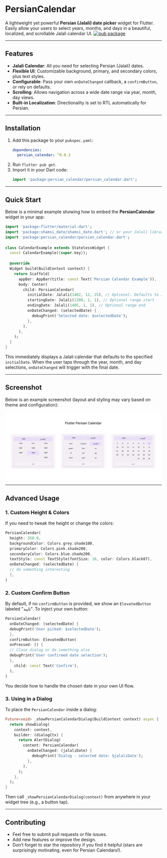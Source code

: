 # PersianCalendar

A lightweight yet powerful **Persian (Jalali) date picker** widget for Flutter.  
Easily allow your users to select years, months, and days in a beautiful, localized, and scrollable
Jalali calendar UI.
[![pub package](https://img.shields.io/pub/v/flutter_persian_calendar.svg?color=%23e67e22&label=pub&logo=flutter_persian_calendar)](https://pub.dev/packages/flutter_persian_calendar)

---

## Features

- **Jalali Calendar**: All you need for selecting Persian (Jalali) dates.
- **Flexible UI**: Customizable background, primary, and secondary colors, plus text styles.
- **Configurable**: Pass your own `onDateChanged` callback, a `confirmButton`, or rely on defaults.
- **Scrolling**: Allows navigation across a wide date range via year, month, day views.
- **Built-in Localization**: Directionality is set to RTL automatically for Persian.

---

## Installation

1. Add this package to your `pubspec.yaml`:
   ```yaml
   dependencies:
     persian_calendar: ^0.0.3
   ```
2. Run `flutter pub get`.
3. Import it in your Dart code:
   ```dart
   import 'package:persian_calendar/persian_calendar.dart';
   ```

---

## Quick Start

Below is a minimal example showing how to embed the **PersianCalendar** widget in your app:

```dart
import 'package:flutter/material.dart';
import 'package:shamsi_date/shamsi_date.dart'; // or your Jalali library
import 'package:persian_calendar/persian_calendar.dart';

class CalendarExample extends StatelessWidget {
  const CalendarExample({super.key});

  @override
  Widget build(BuildContext context) {
    return Scaffold(
      appBar: AppBar(title: const Text('Persian Calendar Example')),
      body: Center(
        child: PersianCalendar(
          initialDate: Jalali(1402, 12, 25), // Optional: Defaults to Jalali.now()
          startingDate: Jalali(1300, 1, 1), // Optional range start
          endingDate: Jalali(1405, 1, 1), // Optional range end
          onDateChanged: (selectedDate) {
            debugPrint('Selected date: $selectedDate');
          },
        ),
      ),
    );
  }
}
```

This immediately displays a Jalali calendar that defaults to the specified `initialDate`. When the
user taps through the year, month, and day selections, `onDateChanged` will trigger with the final
date.

---

## Screenshot

Below is an example screenshot (layout and styling may vary based on theme and configuration):

![Persian Calendar Banner](sceenshots/banner.png?raw=true)

---

## Advanced Usage

### 1. Custom Height & Colors

If you need to tweak the height or change the colors:

```dart
PersianCalendar(
  height: 350.0,
  backgroundColor: Colors.grey.shade100,
  primaryColor: Colors.pink.shade200,
  secondaryColor: Colors.blue.shade200,
  textStyle: const TextStyle(fontSize: 16, color: Colors.black87),
  onDateChanged: (selectedDate) {
  // do something interesting
  },
)
```

### 2. Custom Confirm Button

By default, if no `confirmButton` is provided, we show an `ElevatedButton` labeled "تایید". To inject
your own button:
```dart
PersianCalendar(
  onDateChanged: (selectedDate) {
  debugPrint('User picked: $selectedDate');
  },
  confirmButton: ElevatedButton(
  onPressed: () {
  // Close dialog or do something else
  debugPrint('User confirmed date selection');
  },
    child: const Text('Confirm'),
  ),
)
```
You decide how to handle the chosen date in your own UI flow.

### 3. Using in a Dialog
To place the `PersianCalendar` inside a dialog:
```dart
Future<void> _showPersianCalendarDialog(BuildContext context) async {
  return showDialog(
    context: context,
    builder: (dialogCtx) {
      return AlertDialog(
        content: PersianCalendar(
          onDateChanged: (jalaliDate) {
            debugPrint('Dialog - selected date: $jalaliDate');
          },
        ),
      );
    },
  );
}
```

Then call `_showPersianCalendarDialog(context)` from anywhere in your widget tree (e.g., a button tap).

---

## Contributing

- Feel free to submit pull requests or file issues.
- Add new features or improve the design.
- Don’t forget to star the repository if you find it helpful (stars are surprisingly motivating, even for Persian Calendars!).
